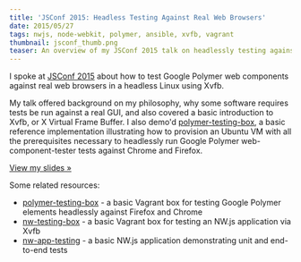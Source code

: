 ```yaml
---
title: 'JSConf 2015: Headless Testing Against Real Web Browsers'
date: 2015/05/27
tags: nwjs, node-webkit, polymer, ansible, xvfb, vagrant
thumbnail: jsconf_thumb.png
teaser: An overview of my JSConf 2015 talk on headlessly testing against real web browsers.
---
```


I spoke at [JSConf 2015](http://2015.jsconf.us) about how to test Google Polymer web components against real web browsers in a headless Linux using Xvfb.

My talk offered background on my philosophy, why some software requires tests be run against a real GUI, and also covered a basic introduction to Xvfb, or X Virtual Frame Buffer. I also demo'd [polymer-testing-box](http://github.com/mdb/polymer-testing-box), a basic reference implementation illustrating how to provision an Ubuntu VM with all the prerequisites necessary to headlessly run Google Polymer web-component-tester tests against Chrome and Firefox.

[View my slides &raquo;](http://mdb.github.io/testing-with-xvfb/)

Some related resources:

* [polymer-testing-box](http://github.com/mdb/polymer-testing-box) - a basic Vagrant box for testing Google Polymer elements headlessly against Firefox and Chrome
* [nw-testing-box](http://github.com/mdb/nw-testing-box) - a basic Vagrant box for testing an NW.js application via Xvfb
* [nw-app-testing](http://github.com/mdb/nw-app-testing) - a basic NW.js application demonstrating unit and end-to-end tests
